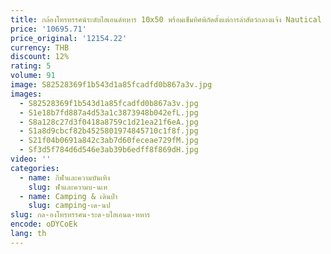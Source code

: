 ```yaml
---
title: กล้องโทรทรรศน์ระดับไฮเอนด์ทหาร 10x50 พร้อมเข็มทิศพิกัดตั้งแต่การล่าสัตว์กลางแจ้ง Nautical Handheld HD Professional Grade
price: '10695.71'
price_original: '12154.22'
currency: THB
discount: 12%
rating: 5
volume: 91
image: S82528369f1b543d1a85fcadfd0b867a3v.jpg
images:
  - S82528369f1b543d1a85fcadfd0b867a3v.jpg
  - S1e18b7fd887a4d53a1c3873948b042efL.jpg
  - S8a128c27d3f0418a8759c1d21ea21f6eA.jpg
  - S1a8d9cbcf82b4525801974845710c1f8f.jpg
  - S21f04b0691a842c3ab7d60feceae729fM.jpg
  - Sf3d5f784d6d546e3ab39b6edff8f869dH.jpg
video: ''
categories:
  - name: กีฬาและความบันเทิง
    slug: ฬาและความบ-นเท
  - name: Camping & เดินป่า
    slug: camping-เด-นป
slug: กล-องโทรทรรศน-ระด-บไฮเอนด-ทหาร
encode: oDYCoEk
lang: th
---
```

  